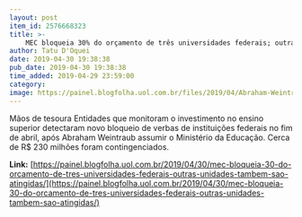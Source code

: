 ```yaml
---
layout: post
item_id: 2576668323
title: >-
    MEC bloqueia 30% do orçamento de três universidades federais; outras unidades também são atingidas
author: Tatu D'Oquei
date: 2019-04-30 19:38:38
pub_date: 2019-04-30 19:38:38
time_added: 2019-04-29 23:59:00
category: 
image: https://painel.blogfolha.uol.com.br/files/2019/04/Abraham-Weintraub.jpg
---
```


Mãos de tesoura Entidades que monitoram o investimento no ensino superior detectaram novo bloqueio de verbas de instituições federais no fim de abril, após Abraham Weintraub assumir o Ministério da Educação. Cerca de R$ 230 milhões foram contingenciados.

**Link:** [https://painel.blogfolha.uol.com.br/2019/04/30/mec-bloqueia-30-do-orcamento-de-tres-universidades-federais-outras-unidades-tambem-sao-atingidas/](https://painel.blogfolha.uol.com.br/2019/04/30/mec-bloqueia-30-do-orcamento-de-tres-universidades-federais-outras-unidades-tambem-sao-atingidas/)

